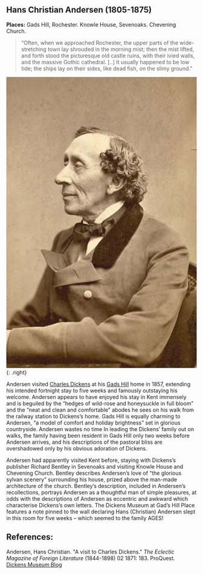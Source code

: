 <param ve-config style="article">

## Hans Christian Andersen (1805-1875)
**Places:** Gads Hill, Rochester. Knowle House, Sevenoaks. Chevening Church.

>“Often, when we approached Rochester, the upper parts of the wide-stretching town lay shrouded in the morning mist; then the mist lifted, and forth stood the picturesque old castle ruins, with their ivied walls, and the massive Gothic cathedral. [..] It usually happened to be low tide; the ships lay on their sides, like dead fish, on the slimy ground.”

![Hans_Christian_Andersen by Thora Hallager (1821–1884), Public domain, via Wikimedia Commons](images/HCA_by_Thora_Hallager_1869.jpg){: .right}

Andersen visited [Charles Dickens](dickens/dickens-biography) at his [Gads Hill](dickens/dickens-gads-hill) home in 1857, extending his intended fortnight stay to five weeks and famously outstaying his welcome. Andersen appears to have enjoyed his stay in Kent immensely and is beguiled by the “hedges of wild-rose and honeysuckle in full bloom” and the “neat and clean and comfortable” abodes he sees on his walk from the railway station to Dickens’s home. Gads Hill is equally charming to Andersen, “a model of comfort and holiday brightness” set in glorious countryside. Andersen wastes no time In leading the Dickens’ family out on walks, the family having been resident in Gads Hill only two weeks before Andersen arrives, and his descriptions of the pastoral bliss are overshadowed only by his obvious adoration of Dickens.

Andersen had apparently visited Kent before, staying with Dickens’s publisher Richard Bentley in Sevenoaks and visiting Knowle House and Chevening Church. Bentley describes Andersen’s love of “the glorious sylvan scenery” surrounding his house, prized above the man-made architecture of the church. Bentley’s description, included in Andersen’s recollections, portrays Andersen as a thoughtful man of simple pleasures, at odds with the descriptions of Andersen as eccentric and awkward which characterise Dickens’s own letters. The Dickens Museum at Gad’s Hill Place  features a note pinned to the wall declaring Hans (Christian) Andersen slept in this room for five weeks – which seemed to the family AGES! 

## References:
Andersen, Hans Christian. "A visit to Charles Dickens." _The Eclectic Magazine of Foreign Literature_ (1844-1898) 02 1871: 183. ProQuest.   
[Dickens Museum Blog](https://dickensmuseum.com/blogs/charles-dickens-museum/hans-christian-andersen-the-eccentric-guest)  

